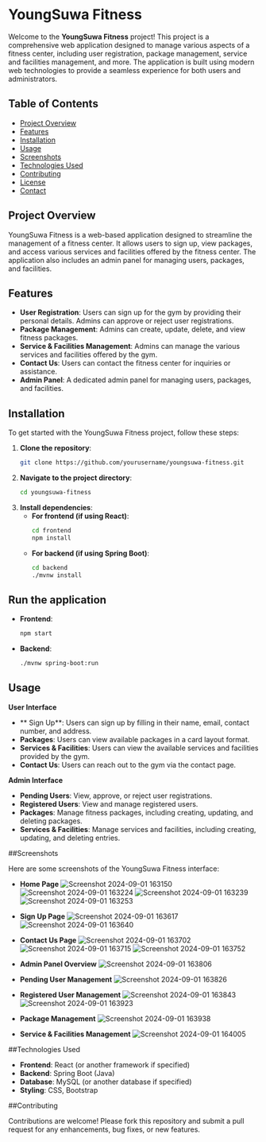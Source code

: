 # YoungSuwa Fitness

Welcome to the **YoungSuwa Fitness** project! This project is a comprehensive web application designed to manage various aspects of a fitness center, including user registration, package management, service and facilities management, and more. The application is built using modern web technologies to provide a seamless experience for both users and administrators.

## Table of Contents

- [Project Overview](#project-overview)
- [Features](#features)
- [Installation](#installation)
- [Usage](#usage)
- [Screenshots](#screenshots)
- [Technologies Used](#technologies-used)
- [Contributing](#contributing)
- [License](#license)
- [Contact](#contact)

## Project Overview

YoungSuwa Fitness is a web-based application designed to streamline the management of a fitness center. It allows users to sign up, view packages, and access various services and facilities offered by the fitness center. The application also includes an admin panel for managing users, packages, and facilities.

## Features

- **User Registration**: Users can sign up for the gym by providing their personal details. Admins can approve or reject user registrations.
- **Package Management**: Admins can create, update, delete, and view fitness packages.
- **Service & Facilities Management**: Admins can manage the various services and facilities offered by the gym.
- **Contact Us**: Users can contact the fitness center for inquiries or assistance.
- **Admin Panel**: A dedicated admin panel for managing users, packages, and facilities.

## Installation

To get started with the YoungSuwa Fitness project, follow these steps:

1. **Clone the repository**:
   ```bash
   git clone https://github.com/yourusername/youngsuwa-fitness.git
   
2. **Navigate to the project directory**:
   ```bash
   cd youngsuwa-fitness
   
4. **Install dependencies**:
   - **For frontend (if using React)**:
     ```bash
     cd frontend
     npm install

   - **For backend (if using Spring Boot)**:
     ```bash
     cd backend
     ./mvnw install

## Run the application

   - **Frontend**:
     ```bash
     npm start

   - **Backend**:
     ```bash
     ./mvnw spring-boot:run

## Usage

**User Interface**

  - ** Sign Up**: Users can sign up by filling in their name, email, contact number, and address.
  - **Packages**: Users can view available packages in a card layout format.
  - **Services & Facilities**: Users can view the available services and facilities provided by the gym.
  - **Contact Us**: Users can reach out to the gym via the contact page.

**Admin Interface**

  - **Pending Users**: View, approve, or reject user registrations.
  - **Registered Users**: View and manage registered users.
  - **Packages**: Manage fitness packages, including creating, updating, and deleting packages.
  - **Services & Facilities**: Manage services and facilities, including creating, updating, and deleting entries.

##Screenshots

Here are some screenshots of the YoungSuwa Fitness interface:

- **Home Page**
  ![Screenshot 2024-09-01 163150](https://github.com/user-attachments/assets/f052eb8f-a3d5-4b1e-9760-be05a9a74234)
  ![Screenshot 2024-09-01 163224](https://github.com/user-attachments/assets/fff123e9-1c4e-4071-8913-38e55162be9d)
  ![Screenshot 2024-09-01 163239](https://github.com/user-attachments/assets/cd719aeb-2be2-43c8-ac3d-8f80478fc7ac)
  ![Screenshot 2024-09-01 163253](https://github.com/user-attachments/assets/a389d189-921c-450c-a217-dbc963c895b7)

- **Sign Up Page**
  ![Screenshot 2024-09-01 163617](https://github.com/user-attachments/assets/4a349ed2-5350-4de0-b6f5-43166c0aaf9d)
  ![Screenshot 2024-09-01 163640](https://github.com/user-attachments/assets/ac89495d-1e24-45f7-993c-1fd912627d14)

- **Contact Us Page**
  ![Screenshot 2024-09-01 163702](https://github.com/user-attachments/assets/4ea5d9b4-c056-4289-81af-96e878277825)
  ![Screenshot 2024-09-01 163715](https://github.com/user-attachments/assets/9d51618c-b403-4b15-80ae-0334475b93cd)
  ![Screenshot 2024-09-01 163752](https://github.com/user-attachments/assets/a255f811-3c73-4a16-823c-ba6c25262c8a)

- **Admin Panel Overview**
  ![Screenshot 2024-09-01 163806](https://github.com/user-attachments/assets/fc7067dc-f358-4e4e-8788-dc4512d50a0d)

- **Pending User Management**
  ![Screenshot 2024-09-01 163826](https://github.com/user-attachments/assets/1e68113a-c06a-468d-9ea4-c64657609f34)

- **Registered User Management**
  ![Screenshot 2024-09-01 163843](https://github.com/user-attachments/assets/604e739d-dd7a-458c-9fba-2447135ef53c)
  ![Screenshot 2024-09-01 163923](https://github.com/user-attachments/assets/f1478773-c46c-46e6-b125-520e7c972acb)

- **Package Management**
  ![Screenshot 2024-09-01 163938](https://github.com/user-attachments/assets/f7c0524b-272e-4268-81ca-f70bee1fe3e3)

- **Service & Facilities Management**
  ![Screenshot 2024-09-01 164005](https://github.com/user-attachments/assets/45bd1fab-bcd9-48b4-a82d-69bd61d2bfa4)

##Technologies Used

- **Frontend**: React (or another framework if specified)
- **Backend**: Spring Boot (Java)
- **Database**: MySQL (or another database if specified)
- **Styling**: CSS, Bootstrap
     
##Contributing

Contributions are welcome! Please fork this repository and submit a pull request for any enhancements, bug fixes, or new features.     


